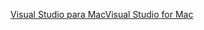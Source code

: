 [<span data-ttu-id="dfa5c-101">Visual Studio para Mac</span><span class="sxs-lookup"><span data-stu-id="dfa5c-101">Visual Studio for Mac</span></span>](https://www.microsoft.com/net/download/macos)

